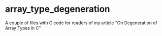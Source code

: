 # array_type_degeneration
A couple of files with C code for readers of my article "On Degeneration of Array Types in C"
